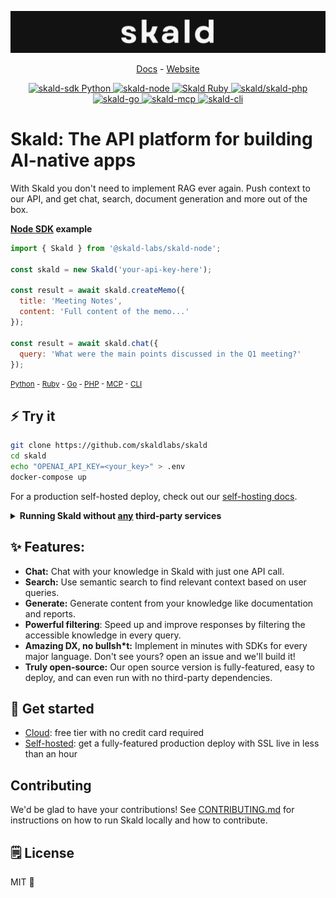 ![Skald banner](./readme-assets/skald-banner.png)

<p align="center">
  <a href="https://docs.useskald.com/">Docs</a> - <a href="https://useskald.com">Website</a> 
</p>

<p align="center">
    <a href="https://pypi.org/project/skald-sdk/">
        <img src="https://img.shields.io/badge/pypi-v.0.1.0-blue" alt="skald-sdk Python">
    </a>
    <a href="https://www.npmjs.com/package/@skald-labs/skald-node">
        <img src="https://img.shields.io/badge/npm-v.0.1.3-blue" alt="skald-node">
    </a>
    <a href="https://rubygems.org/gems/skald">
        <img src="https://img.shields.io/badge/gem-v.0.1.0-blue" alt="Skald Ruby">
    </a>
    <a href="https://packagist.org/packages/skald/skald-php">
        <img src="https://img.shields.io/badge/composer-v.1.0.2-blue" alt="skald/skald-php">
    </a>
    <a href="https://github.com/skaldlabs/skald-go">
        <img src="https://img.shields.io/badge/go-v.0.1.0-blue" alt="skald-go">
    </a>
    <a href="https://github.com/skaldlabs/skald-mcp">
        <img src="https://img.shields.io/badge/mcp-v.0.1.0-blue" alt="skald-mcp">
    </a>
    <a href="https://www.npmjs.com/package/@skald-labs/cli">
        <img src="https://img.shields.io/badge/cli-v.0.1.3-blue" alt="skald-cli">
    </a>
</p>

# Skald: The API platform for building AI-native apps

With Skald you don't need to implement RAG ever again. Push context to our API, and get chat, search, document generation and more out of the box.

**[Node SDK](https://github.com/skaldlabs/skald-node) example**

```js
import { Skald } from '@skald-labs/skald-node';

const skald = new Skald('your-api-key-here');

const result = await skald.createMemo({
  title: 'Meeting Notes',
  content: 'Full content of the memo...'
});

const result = await skald.chat({
  query: 'What were the main points discussed in the Q1 meeting?'
});
```

<small>[Python](https://docs.useskald.com/docs/sdks/python#usage) - [Ruby](https://docs.useskald.com/docs/sdks/ruby#usage) - [Go](https://docs.useskald.com/docs/sdks/go#usage) - [PHP](https://docs.useskald.com/docs/sdks/php#quick-start) - [MCP](https://docs.useskald.com/docs/sdks/mcp) - [CLI](https://docs.useskald.com/docs/sdks/cli)</small>

## ⚡ Try it

```sh
git clone https://github.com/skaldlabs/skald
cd skald
echo "OPENAI_API_KEY=<your_key>" > .env
docker-compose up
```

For a production self-hosted deploy, check out our [self-hosting docs](https://docs.useskald.com/docs/self-host/intro).

<details>
<summary>
<b>Running Skald without <u>any</u> third-party services</b>
</summary>
<br>

You can deploy Skald without **any** third-party dependencies (including OpenAI), but that will require hosting your own LLM inference server and using a local embeddings service (we've provided one for you in the `local-embedding` docker compose profile). This is advanced usage and is classed as experimental, check out our [docs](https://docs.useskald.com) for more details.

</details>

## ✨ Features:

* **Chat:** Chat with your knowledge in Skald with just one API call.
* **Search:** Use semantic search to find relevant context based on user queries.
* **Generate:** Generate content from your knowledge like documentation and reports.
* **Powerful filtering**: Speed up and improve responses by filtering the accessible knowledge in every query.
* **Amazing DX, no bullsh*t:** Implement in minutes with SDKs for every major language. Don't see yours? open an issue and we'll build it!
* **Truly open-source:** Our open source version is fully-featured, easy to deploy, and can even run with no third-party dependencies.

## 🚀 Get started

* [Cloud](https://useskald.com): free tier with no credit card required
* [Self-hosted](https://docs.useskald.com/docs/self-host/intro): get a fully-featured production deploy with SSL live in less than an hour

## Contributing

We'd be glad to have your contributions! See [CONTRIBUTING.md](/CONTRIBUTING.md) for instructions on how to run Skald locally and how to contribute.

## 🗒️ License

MIT 🤸


